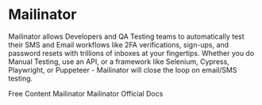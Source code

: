 # Mailinator

Mailinator allows Developers and QA Testing teams to automatically test their SMS and Email workflows like 2FA verifications, sign-ups, and password resets with trillions of inboxes at your fingertips. Whether you do Manual Testing, use an API, or a framework like Selenium, Cypress, Playwright, or Puppeteer - Mailinator will close the loop on email/SMS testing.

<ResourceGroupTitle>Free Content</ResourceGroupTitle>
<BadgeLink colorScheme='blue' badgeText='Official Website' href='https://www.mailinator.com/'>Mailinator</BadgeLink>
<BadgeLink colorScheme='blue' badgeText='Official Docs' href='https://www.mailinator.com/docs/index.html#mailinator'>Mailinator Official Docs</BadgeLink>
